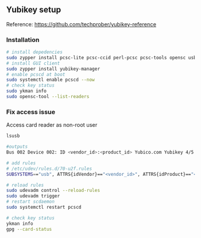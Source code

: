 ## Yubikey setup

Reference: https://github.com/techprober/yubikey-reference

### Installation

```bash
# install depedencies
sudo zypper install pcsc-lite pcsc-ccid perl-pcsc pcsc-tools opensc usbutils gnupg pinentry libusb-compat-devel pam_u2f 
# install GUI client
sudo zypper install yubikey-manager
# enable pcscd at boot
sudo systemctl enable pcscd --now
# check key status
sudo ykman info
sudo opensc-tool --list-readers
```

### Fix access issue

Access card reader as non-root user

```bash
lsusb

#outputs
Bus 002 Device 002: ID <vendor_id>:<product_id> Yubico.com Yubikey 4/5 OTP+U2F+CCID

# add rules
# /etc/udev/rules.d/70-u2f.rules
SUBSYSTEMS=="usb", ATTRS{idVendor}=="<vendor_id>", ATTRS{idProduct}=="<product_id>", TAG+="uaccess", TAG+="udev-acl", OWNER="<username>"

# reload rules
sudo udevadm control --reload-rules
sudo udevadm trigger
# restart scdaemon
sudo systemctl restart pcscd

# check key status
ykman info
gpg --card-status
```
